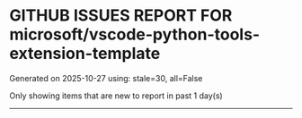 
# GITHUB ISSUES REPORT FOR microsoft/vscode-python-tools-extension-template


Generated on 2025-10-27 using: stale=30, all=False


Only showing items that are new to report in past 1 day(s)


---




















